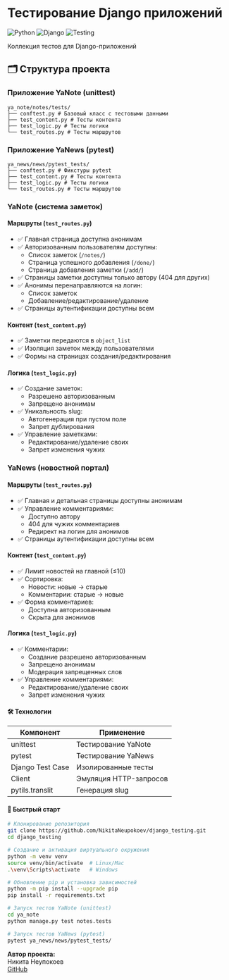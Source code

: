 # Тестирование Django приложений

![Python](https://img.shields.io/badge/Python-3.9+-blue)
![Django](https://img.shields.io/badge/Django-3.2+-green)
![Testing](https://img.shields.io/badge/Testing-unittest%20%7C%20pytest-yellow)

Коллекция тестов для Django-приложений

## 🗂 Структура проекта

### Приложение YaNote (unittest)
```
ya_note/notes/tests/
├── conftest.py # Базовый класс с тестовыми данными
├── test_content.py # Тесты контента
├── test_logic.py # Тесты логики
└── test_routes.py # Тесты маршрутов
```

### Приложение YaNews (pytest)
```
ya_news/news/pytest_tests/
├── conftest.py # Фикстуры pytest
├── test_content.py # Тесты контента
├── test_logic.py # Тесты логики
└── test_routes.py # Тесты маршрутов
```


### YaNote (система заметок)

#### Маршруты (`test_routes.py`)
- ✅ Главная страница доступна анонимам
- ✅ Авторизованным пользователям доступны:
  - Список заметок (`/notes/`)
  - Страница успешного добавления (`/done/`)
  - Страница добавления заметки (`/add/`)
- ✅ Страницы заметки доступны только автору (404 для других)
- ✅ Анонимы перенаправляются на логин:
  - Список заметок
  - Добавление/редактирование/удаление
- ✅ Страницы аутентификации доступны всем

#### Контент (`test_content.py`)
- ✅ Заметки передаются в `object_list`
- ✅ Изоляция заметок между пользователями
- ✅ Формы на страницах создания/редактирования

#### Логика (`test_logic.py`)
- ✅ Создание заметок:
  - Разрешено авторизованным
  - Запрещено анонимам
- ✅ Уникальность slug:
  - Автогенерация при пустом поле
  - Запрет дублирования
- ✅ Управление заметками:
  - Редактирование/удаление своих
  - Запрет изменения чужих

### YaNews (новостной портал)

#### Маршруты (`test_routes.py`)
- ✅ Главная и детальная страницы доступны анонимам
- ✅ Управление комментариями:
  - Доступно автору
  - 404 для чужих комментариев
  - Редирект на логин для анонимов
- ✅ Страницы аутентификации доступны всем

#### Контент (`test_content.py`)
- ✅ Лимит новостей на главной (≤10)
- ✅ Сортировка:
  - Новости: новые → старые
  - Комментарии: старые → новые
- ✅ Форма комментариев:
  - Доступна авторизованным
  - Скрыта для анонимов

#### Логика (`test_logic.py`)
- ✅ Комментарии:
  - Создание разрешено авторизованным
  - Запрещено анонимам
  - Модерация запрещенных слов
- ✅ Управление комментариями:
  - Редактирование/удаление своих
  - Запрет изменения чужих

#### 🛠 Технологии

| Компонент        | Применение                          |
|------------------|-------------------------------------|
| unittest         | Тестирование YaNote                 |
| pytest           | Тестирование YaNews                 |
| Django Test Case | Изолированные тесты                 |
| Client           | Эмуляция HTTP-запросов              |
| pytils.translit  | Генерация slug                      |

#### 🚀 Быстрый старт

```bash
# Клонирование репозитория
git clone https://github.com/NikitaNeupokoev/django_testing.git
cd django_testing

# Создание и активация виртуального окружения
python -m venv venv
source venv/bin/activate  # Linux/Mac
.\venv\Scripts\activate   # Windows

# Обновление pip и установка зависимостей
python -m pip install --upgrade pip
pip install -r requirements.txt

# Запуск тестов YaNote (unittest)
cd ya_note
python manage.py test notes.tests

# Запуск тестов YaNews (pytest)
pytest ya_news/news/pytest_tests/
```

**Автор проекта:**  
Никита Неупокоев  
[GitHub](https://github.com/NikitaNeupokoev)

